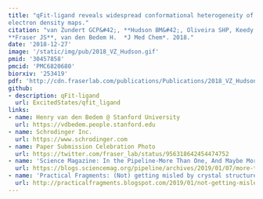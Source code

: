 ```yaml
---
title: "qFit-ligand reveals widespread conformational heterogeneity of drug-like molecules in X-ray
electron density maps."
citation: "van Zundert GCP&#42;, **Hudson BM&#42;, Oliveira SHP, Keedy DA**, Fonseca R, Heliou A, **Suresh P**, Borrelli K, Day T,
**Fraser JS**, van den Bedem H.  *J Med Chem*. 2018."
date: '2018-12-27'
image: '/static/img/pub/2018_VZ_Hudson.gif'
pmid: '30457858'
pmcid: 'PMC6820680'
biorxiv: '253419'
pdf: 'http://cdn.fraserlab.com/publications/Publications/2018_VZ_Hudson.pdf'
github:
- description: qFit-ligand
  url: ExcitedStates/qfit_ligand
links:
- name: Henry van den Bedem @ Stanford University
  url: https://vdbedem.people.stanford.edu
- name: Schrodinger Inc.
  url: https://www.schrodinger.com
- name: Paper Submission Celebration Photo
  url: https://twitter.com/fraser_lab/status/956318642454474752
- name: 'Science Magazine: In the Pipeline-More Than One, And Maybe More Than That'
  url: https://blogs.sciencemag.org/pipeline/archives/2019/01/07/more-than-one-and-maybe-more-than-that
- name: 'Practical Fragments: (Not) getting misled by crystal structures - part 5 – conformational heterogeneity'
  url: http://practicalfragments.blogspot.com/2019/01/not-getting-misled-by-crystal.html
---
```


